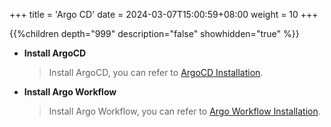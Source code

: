 +++
title = 'Argo CD'
date = 2024-03-07T15:00:59+08:00
weight = 10
+++

{{%children depth="999" description="false" showhidden="true" %}}

- **Install ArgoCD** 
    > Install ArgoCD, you can refer to [ArgoCD Installation](Software/CICD/ArgoCD/index.md).
- **Install Argo Workflow** 
    > Install Argo Workflow, you can refer to [Argo Workflow Installation](Software/CICD/ArgoWorkflow/index.md).